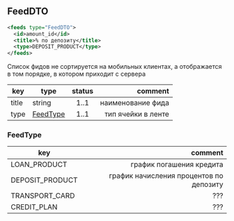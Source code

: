 ## FeedDTO

```xml
<feeds type="FeedDTO">
  <id>amount_id</id>
  <title>% по депозиту</title>
  <type>DEPOSIT_PRODUCT</type>
</feeds>
```

Список фидов не сортируется на мобильных клиентах, а отображается в том порядке, в котором приходит с сервера

key | type | status | comment
--- | ---- | :----: | ---:
title | string | 1..1 | наименование фида
type | [FeedType](#feedtype) | 1..1 | тип ячейки в ленте

### FeedType

key | comment
--- | ---:
LOAN_PRODUCT | график погашения кредита
DEPOSIT_PRODUCT | график начисления процентов по депозиту
TRANSPORT_CARD | ???
CREDIT_PLAN | ???